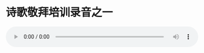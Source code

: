 # 诗歌敬拜培训录音之一

<audio style="width: 100%;" preload="false" controls controlslist="nodownload"><source src="//file.simai.life/audio/mp3/old/12316.mp3" type="audio/mpeg">Your browser does not support the audio element.</audio>


